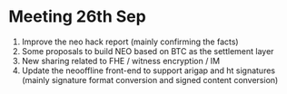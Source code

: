 # Meeting  26th Sep 
1. Improve the neo hack report (mainly confirming the facts)
2. Some proposals to build NEO based on BTC as the settlement layer
3. New sharing related to FHE / witness encryption / IM
4. Update the neooffline front-end to support arigap and ht signatures (mainly signature format conversion and signed content conversion)
